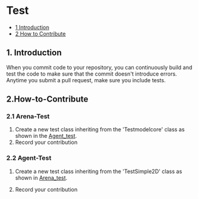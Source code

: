 # Test

* [1 Introduction](#1-Introduction)
* [2 How to Contribute](#2-How-to-Contribute)

## 1. Introduction
When you commit code to your repository, you can continuously build and test the code to make sure that the commit doesn't introduce errors.
Anytime you submit a pull request, make sure you include tests.


## 2.How-to-Contribute

###  2.1 Arena-Test
1. Create a new test class inheriting from the 'Testmodelcore' class as shown in the [Agent_test](https://github.com/ClementineDomine/NeuralPlayground/blob/main/neuralplayground/tests/agent_test.py).
2. Record your contribution

###  2.2 Agent-Test

1. Create a new test class inheriting from the 'TestSimple2D' class as shown in [Arena_test](https://github.com/ClementineDomine/NeuralPlayground/blob/main/neuralplayground/tests/arena_exp_test.py).

2. Record your contribution
